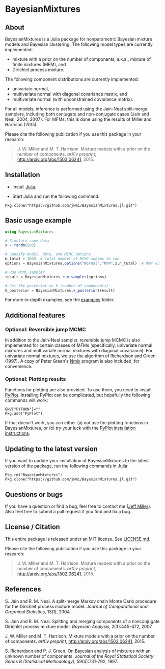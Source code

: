 # BayesianMixtures

<!--
[![Build Status](https://travis-ci.org/jwmi/BayesianMixtures.jl.svg?branch=master)](https://travis-ci.org/jwmi/BayesianMixtures.jl)
-->

## About

BayesianMixtures is a Julia package for nonparametric Bayesian mixture models and Bayesian clustering. The following model types are currently implemented:
- mixture with a prior on the number of components, a.k.a., mixture of finite mixtures (MFM), and
- Dirichlet process mixture.

The following component distributions are currently implemented:
- univariate normal,
- multivariate normal with diagonal covariance matrix, and
- multivariate normal (with unconstrained covariance matrix).

For all models, inference is performed using the Jain-Neal split-merge samplers, including both conjugate and non-conjugate cases (Jain and Neal, 2004, 2007).  For MFMs, this is done using the results of Miller and Harrison (2015).

Please cite the following publication if you use this package in your research:
> J. W. Miller and M. T. Harrison. Mixture models with a prior on the number of components. *arXiv preprint*, http://arxiv.org/abs/1502.06241, 2015.


## Installation

- Install [Julia](http://julialang.org/downloads/).

- Start Julia and run the following command:
```
Pkg.clone("https://github.com/jwmi/BayesianMixtures.jl.git")
```

## Basic usage example

```julia
using BayesianMixtures

# Simulate some data
x = randn(500)

# Specify model, data, and MCMC options
n_total = 1000  # total number of MCMC sweeps to run
options = BayesianMixtures.options("Normal","MFM",x,n_total)  # MFM with univariate Normal components

# Run MCMC sampler
result = BayesianMixtures.run_sampler(options)

# Get the posterior on k (number of components) 
k_posterior = BayesianMixtures.k_posterior(result)
```

For more in-depth examples, see the [examples](examples/) folder.


## Additional features

### Optional: Reversible jump MCMC

In addition to the Jain-Neal sampler, reversible jump MCMC is also implemented for certain classes of MFMs (specifically, univariate normal mixtures and multivariate normal mixtures with diagonal covariance). For univariate normal mixtures, we use the algorithm of Richardson and Green (1997). A copy of Peter Green's [Nmix](https://people.maths.bris.ac.uk/~mapjg/Nmix/) program is also included, for convenience.

### Optional: Plotting results

Functions for plotting are also provided.  To use them, you need to install [PyPlot](https://github.com/JuliaPy/PyPlot.jl).  Installing PyPlot can be complicated, but hopefully the following commands will work:
```
ENV["PYTHON"]=""
Pkg.add("PyPlot")
```
If that doesn't work, you can either (a) not use the plotting functions in BayesianMixtures, or (b) try your luck with the [PyPlot installation instructions](https://github.com/JuliaPy/PyPlot.jl).


## Updating to the latest version

If you want to update your installation of BayesianMixtures to the latest version of the package, run the following commands in Julia:
```
Pkg.rm("BayesianMixtures")
Pkg.clone("https://github.com/jwmi/BayesianMixtures.jl.git")
```


## Questions or bugs

If you have a question or find a bug, feel free to contact me ([Jeff Miller](http://jwmi.github.io/)). Also feel free to submit a pull request if you find and fix a bug.


## License / Citation

This entire package is released under an MIT license. See [LICENSE.md](LICENSE.md). 

Please cite the following publication if you use this package in your research:
> J. W. Miller and M. T. Harrison. Mixture models with a prior on the number of components. *arXiv preprint*, http://arxiv.org/abs/1502.06241, 2015.


## References

S. Jain and R. M. Neal. A split-merge Markov chain Monte Carlo procedure for the Dirichlet process mixture model. *Journal of Computational and Graphical Statistics*, 13(1), 2004.

S. Jain and R. M. Neal. Splitting and merging components of a nonconjugate Dirichlet process mixture model. *Bayesian Analysis*, 2(3):445-472, 2007.

J. W. Miller and M. T. Harrison. Mixture models with a prior on the number of components. *arXiv preprint*, http://arxiv.org/abs/1502.06241, 2015.

S. Richardson and P. J. Green. On Bayesian analysis of mixtures with an unknown number of components. *Journal of the Royal Statistical Society: Series B (Statistical Methodology)*, 59(4):731-792, 1997.

